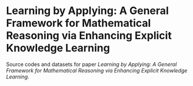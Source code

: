 # Learning by Applying: A General Framework for Mathematical Reasoning via Enhancing Explicit Knowledge Learning
Source codes and datasets for paper *Learning by Applying: A General Framework for Mathematical Reasoning via Enhancing Explicit Knowledge Learning*.